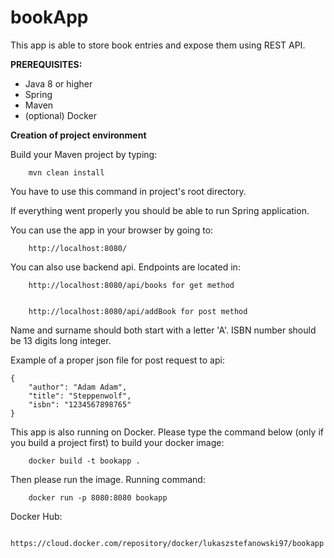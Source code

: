 # bookApp

This app is able to store book entries and expose them using REST API.

**PREREQUISITES:**
- Java 8 or higher
- Spring
- Maven
- (optional) Docker

**Creation of project environment**

Build your Maven project by typing:
    
    
        mvn clean install


You have to use this command in project's root directory.

If everything went properly you should be able to run Spring application.

You can use the app in your browser by going to:

    
        http://localhost:8080/



You can also use backend api. Endpoints are located in:

    
        http://localhost:8080/api/books for get method


        http://localhost:8080/api/addBook for post method


Name and surname should both start with a letter 'A'. ISBN number should be 13 digits long integer.

Example of a proper json file for post request to api: 

    {
        "author": "Adam Adam",
        "title": "Steppenwolf",
        "isbn": "1234567898765"
    }

This app is also running on Docker. Please type the command below (only if you build a project first) to build your docker image:

    
        docker build -t bookapp .
        
        
Then please run the image. Running command:

    
        docker run -p 8080:8080 bookapp
        
        
Docker Hub:


        https://cloud.docker.com/repository/docker/lukaszstefanowski97/bookapp


